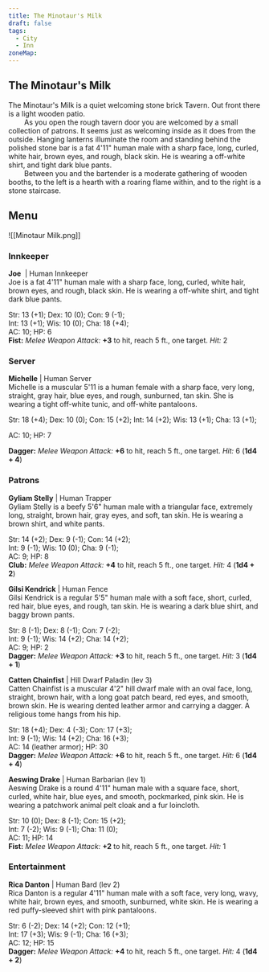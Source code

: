 ```yaml
---
title: The Minotaur's Milk
draft: false
tags:
  - City
  - Inn
zoneMap:
---
```


## The Minotaur's Milk

The Minotaur's Milk is a quiet welcoming stone brick Tavern. Out front there is a light wooden patio.  
        As you open the rough tavern door you are welcomed by a small collection of patrons. It seems just as welcoming inside as it does from the outside. Hanging lanterns illuminate the room and standing behind the polished stone bar is a fat 4'11" human male with a sharp face, long, curled, white hair, brown eyes, and rough, black skin. He is wearing a off-white shirt, and tight dark blue pants.   
        Between you and the bartender is a moderate gathering of wooden booths, to the left is a hearth with a roaring flame within, and to the right is a stone staircase.

## Menu

![[Minotaur Milk.png]]


### Innkeeper

**Joe**  | Human Innkeeper  
Joe is a fat 4'11" human male with a sharp face, long, curled, white hair, brown eyes, and rough, black skin. He is wearing a off-white shirt, and tight dark blue pants. 

Str: 13 (+1); Dex: 10 (0); Con: 9 (-1);   
Int: 13 (+1); Wis: 10 (0); Cha: 18 (+4);   
AC: 10; HP: 6  
**Fist:** _Melee Weapon Attack:_ **+3** to hit, reach 5 ft., one target. _Hit:_ 2

### Server

**Michelle** | Human Server  
Michelle is a muscular 5'11 is a human female with a sharp face, very long, straight, gray hair, blue eyes, and rough, sunburned, tan skin. She is wearing a tight off-white tunic, and off-white pantaloons. 

Str: 18 (+4); Dex: 10 (0); Con: 15 (+2); Int: 14 (+2); Wis: 13 (+1); Cha: 13 (+1);   

AC: 10; HP: 7  

**Dagger:** _Melee Weapon Attack:_ **+6** to hit, reach 5 ft., one target. _Hit:_ 6 (**1d4 + 4**)

### Patrons

**Gyliam Stelly** | Human Trapper  
Gyliam Stelly is a beefy 5'6" human male with a triangular face, extremely long, straight, brown hair, gray eyes, and soft, tan skin. He is wearing a brown shirt, and white pants. 

Str: 14 (+2); Dex: 9 (-1); Con: 14 (+2);   
Int: 9 (-1); Wis: 10 (0); Cha: 9 (-1);   
AC: 9; HP: 8  
**Club:** _Melee Weapon Attack:_ **+4** to hit, reach 5 ft., one target. _Hit:_ 4 (**1d4 + 2**)

**Gilsi Kendrick** | Human Fence  
Gilsi Kendrick is a regular 5'5" human male with a soft face, short, curled, red hair, blue eyes, and rough, tan skin. He is wearing a dark blue shirt, and baggy brown pants. 

Str: 8 (-1); Dex: 8 (-1); Con: 7 (-2);   
Int: 9 (-1); Wis: 14 (+2); Cha: 14 (+2);   
AC: 9; HP: 2  
**Dagger:** _Melee Weapon Attack:_ **+3** to hit, reach 5 ft., one target. _Hit:_ 3 (**1d4 + 1**)

**Catten Chainfist** | Hill Dwarf Paladin (lev 3)  
Catten Chainfist is a muscular 4'2" hill dwarf male with an oval face, long, straight, brown hair, with a long goat patch beard, red eyes, and smooth, brown skin. He is wearing dented leather armor and carrying a dagger. A religious tome hangs from his hip. 

Str: 18 (+4); Dex: 4 (-3); Con: 17 (+3);   
Int: 9 (-1); Wis: 14 (+2); Cha: 16 (+3);   
AC: 14 (leather armor); HP: 30  
**Dagger:** _Melee Weapon Attack:_ **+6** to hit, reach 5 ft., one target. _Hit:_ 6 (**1d4 + 4**)

**Aeswing Drake** | Human Barbarian (lev 1)  
Aeswing Drake is a round 4'11" human male with a square face, short, curled, white hair, blue eyes, and smooth, pockmarked, pink skin. He is wearing a patchwork animal pelt cloak and a fur loincloth. 

Str: 10 (0); Dex: 8 (-1); Con: 15 (+2);   
Int: 7 (-2); Wis: 9 (-1); Cha: 11 (0);   
AC: 11; HP: 14  
**Fist:** _Melee Weapon Attack:_ **+2** to hit, reach 5 ft., one target. _Hit:_ 1

### Entertainment

**Rica Danton** | Human Bard (lev 2)  
Rica Danton is a regular 4'11" human male with a soft face, very long, wavy, white hair, brown eyes, and smooth, sunburned, white skin. He is wearing a red puffy-sleeved shirt with pink pantaloons. 

Str: 6 (-2); Dex: 14 (+2); Con: 12 (+1);   
Int: 17 (+3); Wis: 9 (-1); Cha: 16 (+3);   
AC: 12; HP: 15  
**Dagger:** _Melee Weapon Attack:_ **+4** to hit, reach 5 ft., one target. _Hit:_ 4 (**1d4 + 2**)